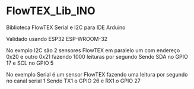 # FlowTEX_Lib_INO
Biblioteca FlowTEX Serial e I2C para IDE Arduino

Validado usando ESP32 ESP-WROOM-32

No exmplo I2C são 2 sensores FlowTEX em paralelo um com endereço 0x20 e outro 0x21 fazendo 1000 leituras por segundo
Sendo SDA no GPIO 17 e SCL no GPIO 5

No exemplo Serial é um sensor FlowTEX fazendo uma leitura por segundo no canal serial 1
Sendo  TX1 o GPIO 26 e  RX1  o GPIO 27

